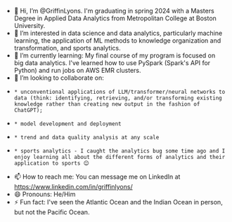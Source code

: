 - 👋 Hi, I’m @GriffinLyons. I'm graduating in spring 2024 with a Masters Degree in Applied Data Analytics from Metropolitan College at Boston University.
- 👀 I’m interested in data science and data analytics, particularly machine learning, the application of ML methods to knowledge organization and transformation, and sports analytics.
- 🌱 I’m currently learning: My final course of my program is focused on big data analytics. I've learned how to use PySpark (Spark's API for Python) and run jobs on AWS EMR clusters.
- 💞️ I’m looking to collaborate on:
-     * unconventional applications of LLM/transformer/neural networks to data (think: identifying, retrieving, and/or transforming existing knowledge rather than creating new output in the fashion of ChatGPT);
-     * model development and deployment
-     * trend and data quality analysis at any scale
-     * sports analytics - I caught the analytics bug some time ago and I enjoy learning all about the different forms of analytics and their application to sports 😊
- 📫 How to reach me: You can message me on LinkedIn at https://www.linkedin.com/in/griffinlyons/
- 😄 Pronouns: He/Him
- ⚡ Fun fact: I've seen the Atlantic Ocean and the Indian Ocean in person, but not the Pacific Ocean.

<!---
--->
